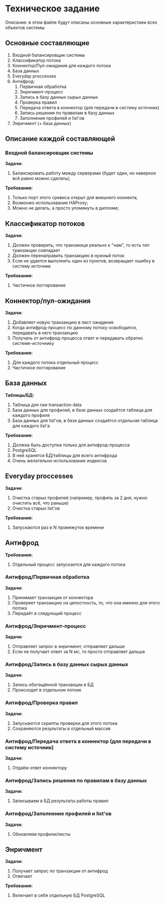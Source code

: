 # Техническое задание

Описание: в этом файле будут описаны основные характеристики всех объектов системы

## Основные составляющие

1. Входной балансировщик системы
2. Классификатор потока
3. Коннектор/Пул-ожидания для каждого потока
4. База данных
5. Everyday proccesses
6. Антифрод:
    1. Первичная обработка
    2. Энричмент-процесс
    3. Запись в базу данных сырых данных
    4. Проверка правил
    5. Передача ответа в коннектор (для передачи в систему источник)
    6. Запись решения по правилам в базу данных
    7. Заполнение профилей и list'ов
7.  Энричмент (+ база данных)

## Описание каждой составляющей

### Входной балансировщик системы

**Задачи:**
1. Балансировать работу между серверами (будет один, но наверное всё равно можно сделать);

**Требования:**
1. Только порт этого сревиса открыт для внешнего коннекта;
2. Возмонжо использование HAProxy;
3. Можно не делать, а просто упомянуть в дипломе;

## Классификатор потоков

**Задачи:**
1. Должен проверить, что транзакиця реально к "нам", то есть тип транзакции совпадает
2. Должен перенаправить транзакцию в нужный поток
3. Если не удается выполнить один из пунктов, возвращает ошибку в систему источник

**Требования:**
1. Частичное логгирование

## Коннектор/пул-ожидания

**Задачи:**
1. Добавляет новую транзакцию в лист ожидания
2. Когда антифрод-процесс по данному потоку освободится, передавать в него транзакцию
3. Получать от антифрод-процесса ответ и передавать обратно системе-источнику

**Требования:**
1. Для каждого потока отдельный процесс
2. Частичное логгирование

## База данных

**Таблицы/БД:**
1. Таблица для raw transaction data
2. База данных для профилей, в базе данных создаётся таблица для каждого профиля
3. База данных для list'ов, в базе данных создаётся отдельная таблица для каждого list'а

**Требования:**
1. Должна быть доступна только для антифрод-процесса
2. PostgreSQL
3. В ней хранятся БД/таблицы для всего антифрода
4. Очень желательно использование индексов

## Everyday proccesses

**Задачи:**
1. Очистка старых профилей (например, профиль за 2 дня, нужно очистить всё, что раньше)
2. Очистка старых list'ов

**Требования:**
1. Запускаются раз в N промежуток времени

## Антифрод

**Требования:**
1. Отдельный процесс запускается для каждого потока

### Антифрод/Первичная обработка

**Задачи:**
1. Принимает транзакции от коннектора
2. Проверяет транзакцию на целостность, то, что она именно для этого потока
3. Передаёт в следующий процесс

### Антифрод/Энричмент-процесс

**Задачи:**
1. Отправляет запрос в энричмент, отправляет дальше
2. Если не получает ответ за N мс, то просто отправляет дальше 

### Антифрод/Запись в базу данных сырых данных

**Задачи:**

1. Запись обогащённой транзакции в БД
2. Происходит в отдельном потоке

### Антифрод/Проверка правил

**Задачи:**
1. Запускаются скрипты проверки для этого потока
2. Сохраняются результаты в отдельный массив

### Антифрод/Передача ответа в коннектор (для передачи в систему источник)

**Задачи:**
1. Отдаём ответ коннектору

### Антифрод/Запись решения по правилам в базу данных

**Задачи:**
1. Записываем в БД результаты работы правил

### Антифрод/Заполнение профилей и list'ов

**Задачи:**
1. Обновляем профили/листы

## Энричмент

**Задачи:**
1. Получает запрос по транзакции от антифрод
2. Отвечает

**Требования:**
1. Включает в себя отдельную БД PostgreSQL
